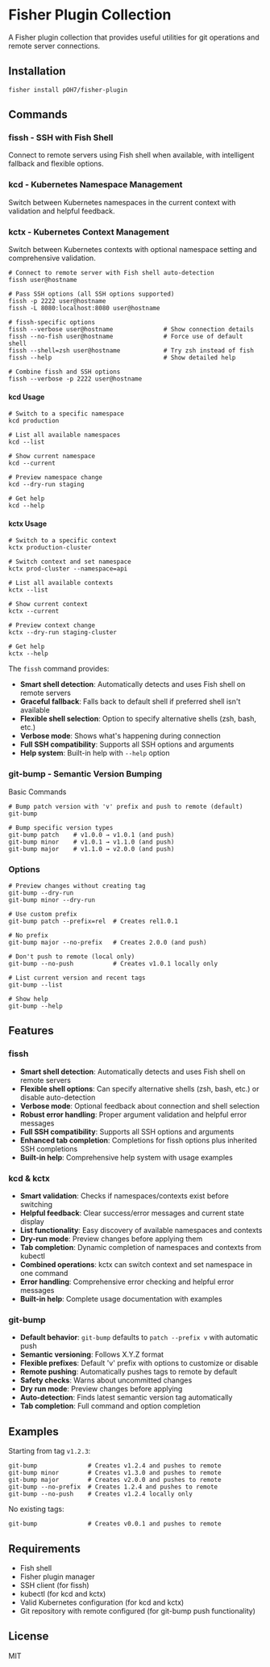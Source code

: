 # Fisher Plugin Collection

A Fisher plugin collection that provides useful utilities for git operations and remote server connections.

## Installation

```fish
fisher install pOH7/fisher-plugin
```

## Commands

### fissh - SSH with Fish Shell

Connect to remote servers using Fish shell when available, with intelligent fallback and flexible options.

### kcd - Kubernetes Namespace Management

Switch between Kubernetes namespaces in the current context with validation and helpful feedback.

### kctx - Kubernetes Context Management

Switch between Kubernetes contexts with optional namespace setting and comprehensive validation.

```fish
# Connect to remote server with Fish shell auto-detection
fissh user@hostname

# Pass SSH options (all SSH options supported)
fissh -p 2222 user@hostname
fissh -L 8080:localhost:8080 user@hostname

# fissh-specific options
fissh --verbose user@hostname              # Show connection details
fissh --no-fish user@hostname              # Force use of default shell
fissh --shell=zsh user@hostname            # Try zsh instead of fish
fissh --help                               # Show detailed help

# Combine fissh and SSH options
fissh --verbose -p 2222 user@hostname
```

#### kcd Usage

```fish
# Switch to a specific namespace
kcd production

# List all available namespaces  
kcd --list

# Show current namespace
kcd --current

# Preview namespace change
kcd --dry-run staging

# Get help
kcd --help
```

#### kctx Usage

```fish
# Switch to a specific context
kctx production-cluster

# Switch context and set namespace
kctx prod-cluster --namespace=api

# List all available contexts
kctx --list

# Show current context
kctx --current

# Preview context change
kctx --dry-run staging-cluster

# Get help
kctx --help
```

The `fissh` command provides:
- **Smart shell detection**: Automatically detects and uses Fish shell on remote servers
- **Graceful fallback**: Falls back to default shell if preferred shell isn't available
- **Flexible shell selection**: Option to specify alternative shells (zsh, bash, etc.)
- **Verbose mode**: Shows what's happening during connection
- **Full SSH compatibility**: Supports all SSH options and arguments
- **Help system**: Built-in help with `--help` option

### git-bump - Semantic Version Bumping

Basic Commands

```fish
# Bump patch version with 'v' prefix and push to remote (default)
git-bump

# Bump specific version types
git-bump patch    # v1.0.0 → v1.0.1 (and push)
git-bump minor    # v1.0.1 → v1.1.0 (and push)
git-bump major    # v1.1.0 → v2.0.0 (and push)
```

### Options

```fish
# Preview changes without creating tag
git-bump --dry-run
git-bump minor --dry-run

# Use custom prefix
git-bump patch --prefix=rel  # Creates rel1.0.1

# No prefix
git-bump major --no-prefix   # Creates 2.0.0 (and push)

# Don't push to remote (local only)
git-bump --no-push           # Creates v1.0.1 locally only

# List current version and recent tags
git-bump --list

# Show help
git-bump --help
```

## Features

### fissh
- **Smart shell detection**: Automatically detects and uses Fish shell on remote servers
- **Flexible shell options**: Can specify alternative shells (zsh, bash, etc.) or disable auto-detection
- **Verbose mode**: Optional feedback about connection and shell selection
- **Robust error handling**: Proper argument validation and helpful error messages
- **Full SSH compatibility**: Supports all SSH options and arguments
- **Enhanced tab completion**: Completions for fissh options plus inherited SSH completions
- **Built-in help**: Comprehensive help system with usage examples

### kcd & kctx
- **Smart validation**: Checks if namespaces/contexts exist before switching
- **Helpful feedback**: Clear success/error messages and current state display
- **List functionality**: Easy discovery of available namespaces and contexts
- **Dry-run mode**: Preview changes before applying them
- **Tab completion**: Dynamic completion of namespaces and contexts from kubectl
- **Combined operations**: kctx can switch context and set namespace in one command
- **Error handling**: Comprehensive error checking and helpful error messages
- **Built-in help**: Complete usage documentation with examples

### git-bump
- **Default behavior**: `git-bump` defaults to `patch --prefix v` with automatic push
- **Semantic versioning**: Follows X.Y.Z format
- **Flexible prefixes**: Default 'v' prefix with options to customize or disable
- **Remote pushing**: Automatically pushes tags to remote by default
- **Safety checks**: Warns about uncommitted changes
- **Dry run mode**: Preview changes before applying
- **Auto-detection**: Finds latest semantic version tag automatically
- **Tab completion**: Full command and option completion

## Examples

Starting from tag `v1.2.3`:

```fish
git-bump              # Creates v1.2.4 and pushes to remote
git-bump minor        # Creates v1.3.0 and pushes to remote
git-bump major        # Creates v2.0.0 and pushes to remote
git-bump --no-prefix  # Creates 1.2.4 and pushes to remote
git-bump --no-push    # Creates v1.2.4 locally only
```

No existing tags:

```fish
git-bump              # Creates v0.0.1 and pushes to remote
```

## Requirements

- Fish shell
- Fisher plugin manager
- SSH client (for fissh)
- kubectl (for kcd and kctx)
- Valid Kubernetes configuration (for kcd and kctx)
- Git repository with remote configured (for git-bump push functionality)

## License

MIT